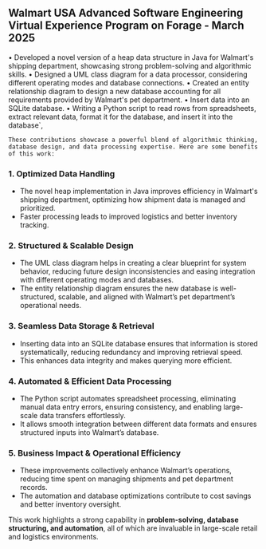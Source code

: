 ## Walmart USA Advanced Software Engineering Virtual Experience Program on Forage - March 2025

  • Developed a novel version of a heap data structure in Java for Walmart's shipping department, showcasing strong problem-solving and algorithmic skills.
  • Designed a UML class diagram for a data processor, considering different operating modes and database connections.
  • Created an entity relationship diagram to design a new database accounting for all requirements provided by Walmart's pet department.
  • Insert data into an SQLite database.
  • Writing a Python script to read rows from spreadsheets, extract relevant data, format it for the database, and insert it into the database`,


    These contributions showcase a powerful blend of algorithmic thinking, database design, and data processing expertise. Here are some benefits of this work:

### **1. Optimized Data Handling**
- The novel heap implementation in Java improves efficiency in Walmart's shipping department, optimizing how shipment data is managed and prioritized.
- Faster processing leads to improved logistics and better inventory tracking.

### **2. Structured & Scalable Design**
- The UML class diagram helps in creating a clear blueprint for system behavior, reducing future design inconsistencies and easing integration with different operating modes and databases.
- The entity relationship diagram ensures the new database is well-structured, scalable, and aligned with Walmart’s pet department’s operational needs.

### **3. Seamless Data Storage & Retrieval**
- Inserting data into an SQLite database ensures that information is stored systematically, reducing redundancy and improving retrieval speed.
- This enhances data integrity and makes querying more efficient.

### **4. Automated & Efficient Data Processing**
- The Python script automates spreadsheet processing, eliminating manual data entry errors, ensuring consistency, and enabling large-scale data transfers effortlessly.
- It allows smooth integration between different data formats and ensures structured inputs into Walmart’s database.

### **5. Business Impact & Operational Efficiency**
- These improvements collectively enhance Walmart’s operations, reducing time spent on managing shipments and pet department records.
- The automation and database optimizations contribute to cost savings and better inventory oversight.

This work highlights a strong capability in **problem-solving, database structuring, and automation**, all of which are invaluable in large-scale retail and logistics environments.
